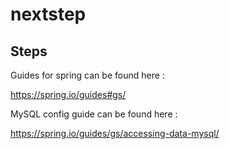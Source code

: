 # nextstep


## Steps

Guides for spring can be found here : 

https://spring.io/guides#gs/

MySQL config guide can be found here : 

https://spring.io/guides/gs/accessing-data-mysql/

